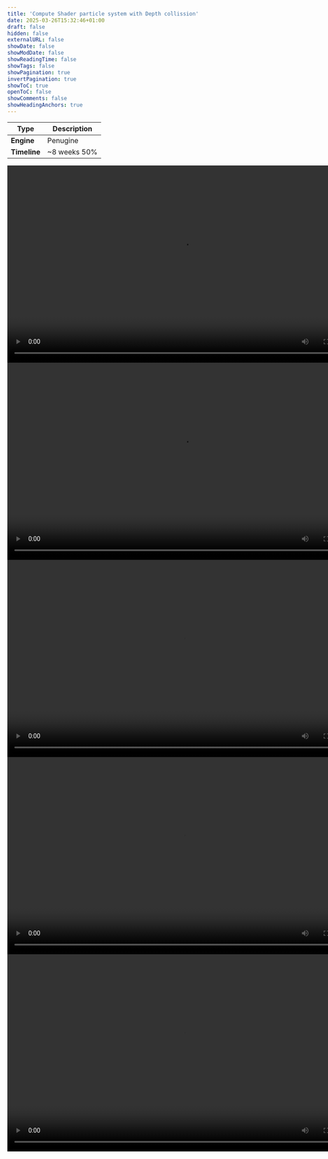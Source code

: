 ```yaml
---
title: 'Compute Shader particle system with Depth collission'
date: 2025-03-26T15:32:46+01:00
draft: false
hidden: false
externalURL: false
showDate: false
showModDate: false
showReadingTime: false
showTags: false
showPagination: true
invertPagination: true
showToC: true
openToC: false
showComments: false
showHeadingAnchors: true
---
```



| Type          | Description   |
| -----------   | -----------   |
| **Engine**    | Penugine      |
| **Timeline**  | ~8 weeks 50%  | 


<video width="800" height="450" controls>
  <source src="/Portfolio/depthBufferExample.mp4" type="video/mp4">
</video>

<video width="800" height="450" controls>
  <source src="/Portfolio/minSpeedEffect.mp4" type="video/mp4">
</video>

<video width="800" height="450" controls>
  <source src="/Portfolio/meshInit.mp4" type="video/mp4">
</video>

<video width="800" height="450" controls>
  <source src="/Portfolio/multipleMeshes.mp4" type="video/mp4">
</video>

<video width="800" height="450" controls>
  <source src="/Portfolio/needVisuals.mp4" type="video/mp4">
</video>
<!--more-->
